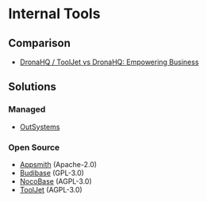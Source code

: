 # Internal Tools

## Comparison

- [DronaHQ / ToolJet vs DronaHQ: Empowering Business](https://dronahq.com/tooljet-vs-dronahq/)

## Solutions

### Managed

- [OutSystems](https://outsystems.com)

<!--
https://dronahq.com
https://bubble.io
https://teleporthq.io
https://basedash.com
https://noloco.io/internal-tools/postgresql
-->

### Open Source

- [Appsmith](/appsmith/README.md) (Apache-2.0)
- [Budibase](/budibase/README.md) (GPL-3.0)
- [NocoBase](https://nocobase.com) (AGPL-3.0)
- [ToolJet](/tooljet.md) (AGPL-3.0)

<!--
https://github.com/uibakery/self-hosted
https://github.com/dashpresshq/dashpress (AGPL-3.0)
https://github.com/YaoApp/yao (Apache-2.0)
https://github.com/illacloud/illa-builder (Apache-2.0)
https://github.com/rowyio/rowy (Apache-2.0)
https://github.com/lowdefy/lowdefy (BUSL-1.1)

- [Node-RED](https://github.com/node-red/node-red)
- [Retool](/retool/README.md)
-->
